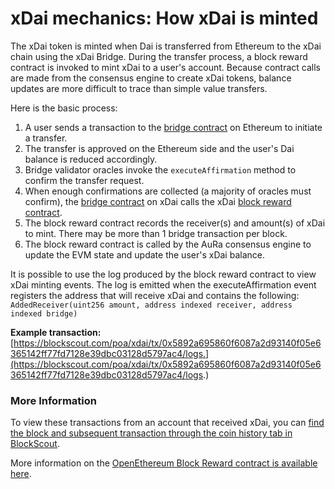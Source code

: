 # xDai mechanics: How xDai is minted

The xDai token is minted when Dai is transferred from Ethereum to the xDai chain using the xDai Bridge. During the transfer process, a block reward contract is invoked to mint xDai to a user's account. Because contract calls are made from the consensus engine to create xDai tokens, balance updates are more difficult to trace than simple value transfers. 

Here is the basic process:

1. A user sends a transaction to the [bridge contract](https://etherscan.io/address/0x4aa42145Aa6Ebf72e164C9bBC74fbD3788045016#code) on Ethereum to initiate a transfer.
2. The transfer is approved on the Ethereum side and the user's Dai balance is reduced accordingly.
3. Bridge validator oracles invoke the `executeAffirmation` method to confirm the transfer request.
4. When enough confirmations are collected \(a majority of oracles must confirm\), the [bridge contract](https://blockscout.com/poa/xdai/address/0x7301CFA0e1756B71869E93d4e4Dca5c7d0eb0AA6/transactions) on xDai calls the xDai [block reward contract](https://blockscout.com/poa/xdai/address/0x481c034c6d9441db23Ea48De68BCAe812C5d39bA).
5. The block reward contract records the receiver\(s\) and amount\(s\) of xDai to mint. There may be more than 1 bridge transaction per block.
6. The block reward contract is called by the AuRa consensus engine to update the EVM state and update the user's xDai balance.

It is possible to use the log produced by the block reward contract to view xDai minting events. The log is emitted when the executeAffirmation event registers the address that will receive xDai and contains the following:  
 `AddedReceiver(uint256 amount, address indexed receiver, address indexed bridge)`

**Example transaction:** [https://blockscout.com/poa/xdai/tx/0x5892a695860f6087a2d93140f05e6365142ff77fd7128e39dbc03128d5797ac4/logs.](https://blockscout.com/poa/xdai/tx/0x5892a695860f6087a2d93140f05e6365142ff77fd7128e39dbc03128d5797ac4/logs.)

### More Information

To view these transactions from an account that received xDai, you can [find the block and subsequent transaction through the coin history tab in BlockScout](viewing-inbound-transactions.md). 

More information on the [OpenEthereum Block Reward contract is available here](https://openethereum.wiki/Block-Reward-Contract).







